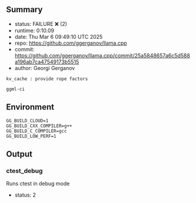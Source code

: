 ## Summary

- status:  FAILURE ❌ (2)
- runtime: 0:10.09
- date:    Thu Mar  6 09:49:10 UTC 2025
- repo:    https://github.com/ggerganov/llama.cpp
- commit:  https://github.com/ggerganov/llama.cpp/commit/25a5848657a6c5d588a196ab7ca47549173b5515
- author:  Georgi Gerganov
```
kv_cache : provide rope factors

ggml-ci
```

## Environment

```
GG_BUILD_CLOUD=1
GG_BUILD_CXX_COMPILER=g++
GG_BUILD_C_COMPILER=gcc
GG_BUILD_LOW_PERF=1
```

## Output

### ctest_debug

Runs ctest in debug mode
- status: 2
```

```

